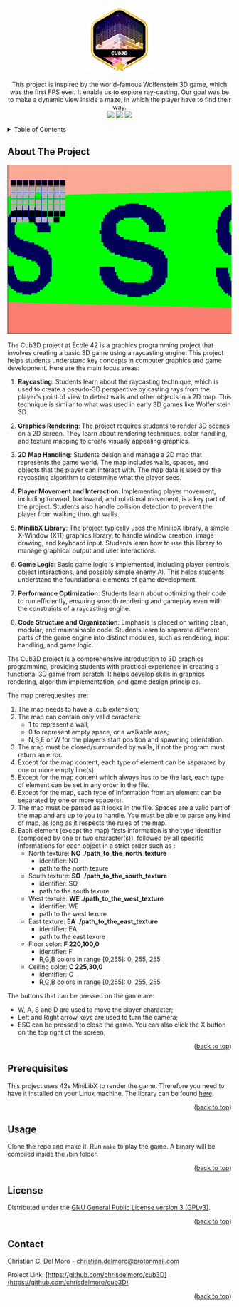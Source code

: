 <div id="top"></div>

<!-- PROJECT SHIELDS -->
<br/>
<p align="center">
    <img src="https://github.com/chrisdelmoro/cub3D/blob/main/resources/repo/cub3dm.png" alt="Logo" width="150" height="150">

  <p align="center">
    This project is inspired by the world-famous Wolfenstein 3D game, which was the first FPS ever. It enable us to explore ray-casting. Our goal was be to make a dynamic view inside a maze, in which the player have to find their way.
    <br/>
    <img src="https://img.shields.io/badge/Mandatory-OK-brightgreen"/>
    <img src="https://img.shields.io/badge/Bonus-OK-brightgreen"/>
    <img src="https://img.shields.io/badge/Final%20Score-110-blue"/>
  </p>
</p>


<!-- TABLE OF CONTENTS -->
<details>
  <summary>Table of Contents</summary>
  <ol>
    <li><a href="#about-the-project">About The Project</a></li>
    <li><a href="#usage">Usage</a></li>
    <li><a href="#license">License</a></li>
    <li><a href="#contact">Contact</a></li>
  </ol>
</details>


<!-- ABOUT THE PROJECT -->
## About The Project

[![cub3D][product-screenshot]](https://github.com/chrisdelmoro/cub3D/blob/main/resources/repo/demo.gif)

The Cub3D project at École 42 is a graphics programming project that involves creating a basic 3D game using a raycasting engine. This project helps students understand key concepts in computer graphics and game development. Here are the main focus areas:

1. **Raycasting**: Students learn about the raycasting technique, which is used to create a pseudo-3D perspective by casting rays from the player's point of view to detect walls and other objects in a 2D map. This technique is similar to what was used in early 3D games like Wolfenstein 3D.

2. **Graphics Rendering**: The project requires students to render 3D scenes on a 2D screen. They learn about rendering techniques, color handling, and texture mapping to create visually appealing graphics.

3. **2D Map Handling**: Students design and manage a 2D map that represents the game world. The map includes walls, spaces, and objects that the player can interact with. The map data is used by the raycasting algorithm to determine what the player sees.

4. **Player Movement and Interaction**: Implementing player movement, including forward, backward, and rotational movement, is a key part of the project. Students also handle collision detection to prevent the player from walking through walls.

5. **MinilibX Library**: The project typically uses the MinilibX library, a simple X-Window (X11) graphics library, to handle window creation, image drawing, and keyboard input. Students learn how to use this library to manage graphical output and user interactions.

6. **Game Logic**: Basic game logic is implemented, including player controls, object interactions, and possibly simple enemy AI. This helps students understand the foundational elements of game development.

7. **Performance Optimization**: Students learn about optimizing their code to run efficiently, ensuring smooth rendering and gameplay even with the constraints of a raycasting engine.

8. **Code Structure and Organization**: Emphasis is placed on writing clean, modular, and maintainable code. Students learn to separate different parts of the game engine into distinct modules, such as rendering, input handling, and game logic.

The Cub3D project is a comprehensive introduction to 3D graphics programming, providing students with practical experience in creating a functional 3D game from scratch. It helps develop skills in graphics rendering, algorithm implementation, and game design principles.

The map prerequesites are:
1. The map needs to have a .cub extension;
2. The map can contain only valid caracters:
	* 1 to represent a wall;
	* 0 to represent empty space, or a walkable area;
	* N,S,E or W for the player’s start position and spawning orientation.
3. The map must be closed/surrounded by walls, if not the program must return an error.
4. Except for the map content, each type of element can be separated by one or more empty line(s).
5. Except for the map content which always has to be the last, each type of element can be set in any order in the file.
6. Except for the map, each type of information from an element can be separated by one or more space(s).
7. The map must be parsed as it looks in the file. Spaces are a valid part of the map and are up to you to handle. You must be able to parse any kind of map, as long as it respects the rules of the map.
8. Each element (except the map) firsts information is the type identifier (composed by one or two character(s)), followed by all specific informations for each object in a strict order such as :
    * North texture: **NO ./path_to_the_north_texture**
        * identifier: NO
        * path to the north texure
    * South texture: **SO ./path_to_the_south_texture**
        * identifier: SO
        * path to the south texure
    * West texture: **WE ./path_to_the_west_texture**
        * identifier: WE
        * path to the west texure
    * East texture: **EA ./path_to_the_east_texture**
        * identifier: EA
        * path to the east texure
    * Floor color: **F 220,100,0**
        * identifier: F
        * R,G,B colors in range [0,255]: 0, 255, 255
    * Ceiling color: **C 225,30,0**
        * identifier: C
        * R,G,B colors in range [0,255]: 0, 255, 255

The buttons that can be pressed on the game are:
* W, A, S and D are used to move the player character;
* Left and Right arrow keys are used to turn the camera;
* ESC can be pressed to close the game. You can also click the X button on the top right of the screen;

<p align="right">(<a href="#top">back to top</a>)</p>


## Prerequisites

This project uses 42s MiniLibX to render the game. Therefore you need to have it installed on your Linux machine. The library can be found [here](https://github.com/42Paris/minilibx-linux).

<p align="right">(<a href="#top">back to top</a>)</p>


<!-- USAGE EXAMPLES -->
## Usage

Clone the repo and make it. Run ```make``` to play the game. A binary will be compiled inside the /bin folder.

<p align="right">(<a href="#top">back to top</a>)</p>


<!-- LICENSE -->
## License

Distributed under the [GNU General Public License version 3 (GPLv3)](https://www.gnu.org/licenses/gpl-3.0.html). 

<p align="right">(<a href="#top">back to top</a>)</p>


<!-- CONTACT -->
## Contact

Christian C. Del Moro - christian.delmoro@protonmail.com

Project Link: [https://github.com/chrisdelmoro/cub3D](https://github.com/chrisdelmoro/cub3D)

<p align="right">(<a href="#top">back to top</a>)</p>


<!-- MARKDOWN LINKS & IMAGES -->
<!-- https://www.markdownguide.org/basic-syntax/#reference-style-links -->
[product-screenshot]: https://github.com/chrisdelmoro/cub3D/blob/main/resources/repo/demo.gif